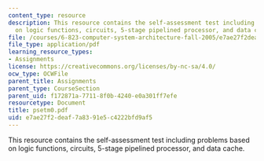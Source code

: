```yaml
---
content_type: resource
description: This resource contains the self-assessment test including problems based
  on logic functions, circuits, 5-stage pipelined processor, and data cache.
file: /courses/6-823-computer-system-architecture-fall-2005/e7ae27f2deaf7a8391e5c4222bfd9af5_psetm0.pdf
file_type: application/pdf
learning_resource_types:
- Assignments
license: https://creativecommons.org/licenses/by-nc-sa/4.0/
ocw_type: OCWFile
parent_title: Assignments
parent_type: CourseSection
parent_uid: f172871a-7711-8f0b-4240-e0a301ff7efe
resourcetype: Document
title: psetm0.pdf
uid: e7ae27f2-deaf-7a83-91e5-c4222bfd9af5
---
```

This resource contains the self-assessment test including problems based on logic functions, circuits, 5-stage pipelined processor, and data cache.
